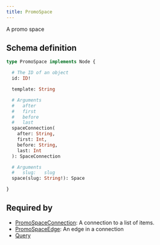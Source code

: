 ```yaml
---
title: PromoSpace
---
```


A promo space

## Schema definition
```graphql
type PromoSpace implements Node {

  # The ID of an object
  id: ID! 

  template: String 

  # Arguments
  #   after
  #   first
  #   before
  #   last
  spaceConnection(
    after: String,
    first: Int,
    before: String,
    last: Int
  ): SpaceConnection 

  # Arguments
  #   slug:   slug
  space(slug: String!): Space 

}
```

## Required by
* [PromoSpaceConnection](graphql/schema/promospaceconnection.md): A connection to a list of items.
* [PromoSpaceEdge](graphql/schema/promospaceedge.md): An edge in a connection
* [Query](graphql/schema/query.md)
